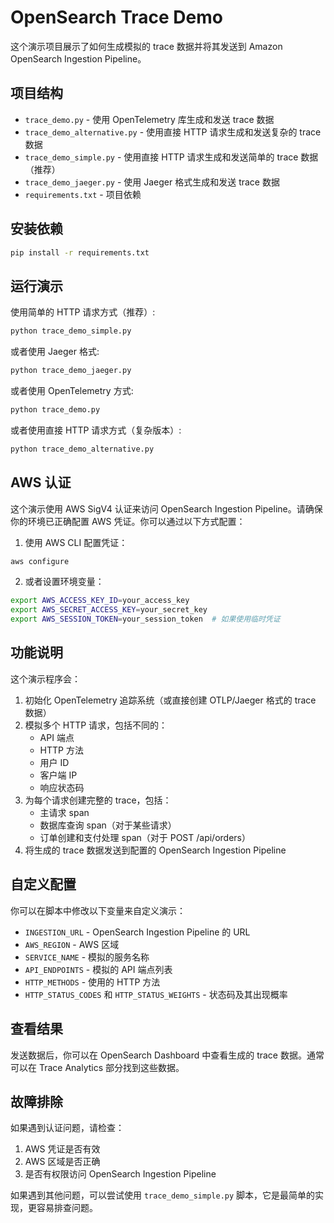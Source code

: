# OpenSearch Trace Demo

这个演示项目展示了如何生成模拟的 trace 数据并将其发送到 Amazon OpenSearch Ingestion Pipeline。

## 项目结构

- `trace_demo.py` - 使用 OpenTelemetry 库生成和发送 trace 数据
- `trace_demo_alternative.py` - 使用直接 HTTP 请求生成和发送复杂的 trace 数据
- `trace_demo_simple.py` - 使用直接 HTTP 请求生成和发送简单的 trace 数据（推荐）
- `trace_demo_jaeger.py` - 使用 Jaeger 格式生成和发送 trace 数据
- `requirements.txt` - 项目依赖

## 安装依赖

```bash
pip install -r requirements.txt
```

## 运行演示

使用简单的 HTTP 请求方式（推荐）:
```bash
python trace_demo_simple.py
```

或者使用 Jaeger 格式:
```bash
python trace_demo_jaeger.py
```

或者使用 OpenTelemetry 方式:
```bash
python trace_demo.py
```

或者使用直接 HTTP 请求方式（复杂版本）:
```bash
python trace_demo_alternative.py
```

## AWS 认证

这个演示使用 AWS SigV4 认证来访问 OpenSearch Ingestion Pipeline。请确保你的环境已正确配置 AWS 凭证。你可以通过以下方式配置：

1. 使用 AWS CLI 配置凭证：
```bash
aws configure
```

2. 或者设置环境变量：
```bash
export AWS_ACCESS_KEY_ID=your_access_key
export AWS_SECRET_ACCESS_KEY=your_secret_key
export AWS_SESSION_TOKEN=your_session_token  # 如果使用临时凭证
```

## 功能说明

这个演示程序会：

1. 初始化 OpenTelemetry 追踪系统（或直接创建 OTLP/Jaeger 格式的 trace 数据）
2. 模拟多个 HTTP 请求，包括不同的：
   - API 端点
   - HTTP 方法
   - 用户 ID
   - 客户端 IP
   - 响应状态码
3. 为每个请求创建完整的 trace，包括：
   - 主请求 span
   - 数据库查询 span（对于某些请求）
   - 订单创建和支付处理 span（对于 POST /api/orders）
4. 将生成的 trace 数据发送到配置的 OpenSearch Ingestion Pipeline

## 自定义配置

你可以在脚本中修改以下变量来自定义演示：

- `INGESTION_URL` - OpenSearch Ingestion Pipeline 的 URL
- `AWS_REGION` - AWS 区域
- `SERVICE_NAME` - 模拟的服务名称
- `API_ENDPOINTS` - 模拟的 API 端点列表
- `HTTP_METHODS` - 使用的 HTTP 方法
- `HTTP_STATUS_CODES` 和 `HTTP_STATUS_WEIGHTS` - 状态码及其出现概率

## 查看结果

发送数据后，你可以在 OpenSearch Dashboard 中查看生成的 trace 数据。通常可以在 Trace Analytics 部分找到这些数据。

## 故障排除

如果遇到认证问题，请检查：
1. AWS 凭证是否有效
2. AWS 区域是否正确
3. 是否有权限访问 OpenSearch Ingestion Pipeline

如果遇到其他问题，可以尝试使用 `trace_demo_simple.py` 脚本，它是最简单的实现，更容易排查问题。
